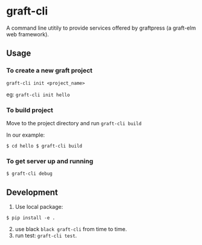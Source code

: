 # graft-cli

A command line utitily to provide services offered by graftpress (a graft-elm web 
framework).

## Usage

### To create a new graft project 

`graft-cli init <project_name>`

eg: `graft-cli init hello`


### To build project

Move to the project directory and run `graft-cli build`  

In our example:
   
`
$ cd hello
$ graft-cli build
`

### To get server up and running

`$ graft-cli debug`  

## Development

1. Use local package:

  `
  $ pip install -e .
  `

2. use black `black graft-cli` from time to time.
3. run test: `graft-cli test`.

